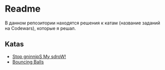 # Readme
В данном репозитории находятся решения к катам (название заданий на Codewars), которые я решал.
## Katas
* [Stop gninnipS My sdroW!](https://github.com/daniilshilo-dev/codewars-challenges/tree/master/Stop%20gninnipS%20My%20sdroW!)
* [Bouncing Balls](https://github.com/daniilshilo-dev/codewars-challenges/tree/master/Bouncing%20Balls)
